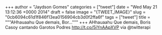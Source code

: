 
+++
author = "Jaydson Gomes"
categories = ["tweet"]
date = "Wed May 21 13:12:36 +0000 2014"
draft = false
image = "{TWEET_IMAGE}"
slug = "0cb6094c61d1f846f13ea0156904cb3d0f2ffa6f"
tags = ["tweet"]
title = """AHhauaahu Que demais, Bor..."""
+++
AHhauaahu Que demais, Boris Casoy cantando Garotos Podres http://t.co/5iYnAApXVP via @twitterapi
